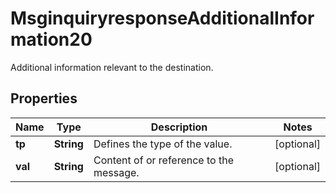 

# MsginquiryresponseAdditionalInformation20

Additional information relevant to the destination.

## Properties

| Name | Type | Description | Notes |
|------------ | ------------- | ------------- | -------------|
|**tp** | **String** | Defines the type of the value. |  [optional] |
|**val** | **String** | Content of or reference to the message. |  [optional] |




